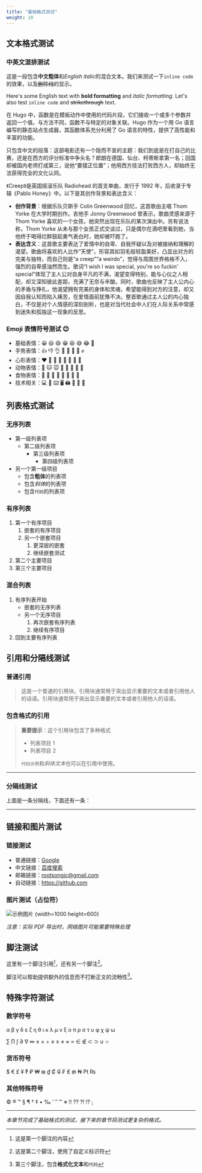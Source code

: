 ```yaml
---
title: "基础格式测试"
weight: 10
---
```


## 文本格式测试

### 中英文混排测试

这是一段包含**中文粗体**和*English italic*的混合文本。我们来测试一下`inline code`的效果，以及~~删除线~~的显示。

Here's some English text with **bold formatting** and *italic formatting*. Let's also test `inline code` and ~~strikethrough~~ text.

在 Hugo 中，函数是在模板动作中使用的代码片段，它们接收一个或多个参数并返回一个值。与方法不同，函数不与特定的对象关联。Hugo 作为一个用 Go 语言编写的静态站点生成器，其函数体系充分利用了 Go 语言的特性，提供了高性能和丰富的功能。

只包含中文的段落：这部电影还有一个隐而不宣的主题：我们到底是在打自己的比赛，还是在西方的评分标准中争头名？郎朗在德国、仙台、柯蒂斯拿第一名；回国却被国内老师打成第三，说他“要摆正位置”；他用西方技法打败西方人，却始终无法获得完全的文化认同。

《Creep》是英国摇滚乐队 Radiohead 的首支单曲，发行于 1992 年，后收录于专辑《Pablo Honey》中。以下是其创作背景和表达含义：

- **创作背景**：根据乐队贝斯手 Colin Greenwood 回忆，这首歌由主唱 Thom Yorke 在大学时期创作。吉他手 Jonny Greenwood 曾表示，歌曲灵感来源于 Thom Yorke 喜欢的一个女孩，她突然出现在乐队的某次演出中。另有说法称，Thom Yorke 从未与那个女孩正式交谈过，只是偶尔在酒吧里看到她，当他终于喝得烂醉鼓起勇气表白时，她却被吓跑了。
- **表达含义**：这首歌主要表达了爱情中的自卑、自我怀疑以及对被接纳和理解的渴望。歌曲将喜欢的人比作“天使”，形容其如羽毛般轻盈美好，凸显出对方的完美与独特，而自己则是“a creep”“a weirdo”，觉得与周围世界格格不入，强烈的自卑感油然而生。歌词“I wish I was special, you're so fuckin' special”体现了主人公对自身平凡的不满，渴望变得特别，能与心仪之人相配，却又深知彼此差距，充满了无奈与辛酸。同时，歌曲也反映了主人公内心的矛盾与挣扎，他渴望拥有完美的身体和灵魂，希望能得到对方的注意，却又因自我认知而陷入痛苦，在爱情面前犹豫不决。整首歌通过主人公的内心独白，不仅是对个人情感的深刻剖析，也是对当代社会中人们在人际关系中常感到迷失和孤独这一现象的反思。

### Emoji 表情符号测试 😊

- 基础表情：😀 😃 😄 😁 😆 😅 😂 🤣
- 手势表情：👍 👎 👌 🤝 👏 🙏 💪 ✊
- 心形表情：❤️ 💙 💚 💛 🧡 💜 🖤 🤍
- 动物表情：🐶 🐱 🐭 🐹 🐰 🦊 🐻 🐼
- 食物表情：🍎 🍌 🍇 🍓 🥝 🍒 🥑 🥕
- 技术相关：💻 📱 ⌨️ 🖥️ 🖨️ 📡 🔌 💾

## 列表格式测试

### 无序列表

- 第一级列表项
  - 第二级列表项
    - 第三级列表项
      - 第四级列表项
- 另一个第一级项目
  - 包含**粗体**的列表项
  - 包含*斜体*的列表项
  - 包含`代码`的列表项

### 有序列表

1. 第一个有序项目
   1. 嵌套的有序项目
   2. 另一个嵌套项目
      1. 更深层的嵌套
      2. 继续嵌套测试
2. 第二个主要项目
3. 第三个主要项目

### 混合列表

1. 有序列表开始
   - 嵌套的无序列表
   - 另一个无序项目
     1. 再次嵌套有序列表
     2. 继续有序项目
2. 回到主要有序列表

## 引用和分隔线测试

### 普通引用
>
> 这是一个普通的引用块。引用块通常用于突出显示重要的文本或者引用他人的话语。引用块通常用于突出显示重要的文本或者引用他人的话语。

### 包含格式的引用
>
> **重要提示**：这个引用块包含了多种格式
>
> - 列表项目 1
> - 列表项目 2
>
> `代码示例`和*斜体文本*也可以在引用中使用。

---

### 分隔线测试

上面是一条分隔线，下面还有一条：

***

## 链接和图片测试

### 链接测试

- 普通链接：[Google](https://www.google.com)
- 中文链接：[百度搜索](https://www.baidu.com)
- 邮箱链接：<rootsongjc@gmail.com>
- 自动链接：<https://github.com>

### 图片测试（占位符）

![示例图片](https://assets.jimmysong.io/images/blog/ni-xing-ni-shang-review/stages.webp)
{width=1000 height=600}

*注意：实际 PDF 导出时，网络图片可能需要特殊处理*

## 脚注测试

这里有一个脚注引用[^1]，还有另一个脚注[^note2]。

脚注可以帮助提供额外的信息而不打断正文的流畅性[^3]。

[^1]: 这是第一个脚注的内容
[^note2]: 这是第二个脚注，使用了自定义标识符
[^3]: 第三个脚注，包含**格式化文本**和`代码`

## 特殊字符测试

### 数学符号

α β γ δ ε ζ η θ ι κ λ μ ν ξ ο π ρ σ τ υ φ χ ψ ω

∑ ∏ ∫ ∂ ∇ ∞ ± × ÷ ≤ ≥ ≠ ≈ ∝ ∈ ∉ ⊂ ⊃ ∪ ∩

### 货币符号

$ € £ ¥ ₹ ₽ ₩ ₪ ₫ ₡ ₢ ₣ ₤ ₥ ₦ ₧ ₨

### 其他特殊符号

© ® ™ § ¶ † ‡ • ‰ ′ ″ ‴ ※ ‼ ⁇ ⁈ ⁉ ⁏

---

*本章节完成了基础格式的测试，接下来的章节将测试更复杂的格式。*
